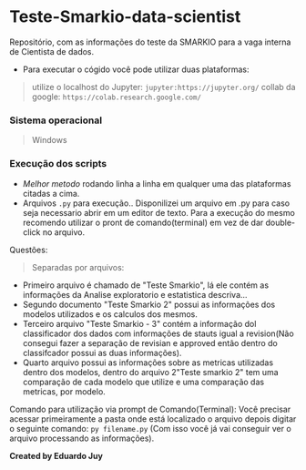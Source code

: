 # Teste-Smarkio-data-scientist

Repositório,  com as informações do teste da SMARKIO para a vaga interna de Cientista de dados.
- Para executar o cógido você pode utilizar duas plataformas:
> utilize o localhost do Jupyter:  `jupyter:https://jupyter.org/`
> collab da google:  `https://colab.research.google.com/`


### Sistema operacional
> Windows

### Execução dos scripts
- *Melhor metodo* rodando linha a linha em qualquer uma das plataformas citadas a cima.
- Arquivos  `.py` para execução..
Disponilizei um arquivo em .py para caso seja necessario abrir em um editor de texto. Para a execução do mesmo recomendo utilizar o pront de comando(terminal) em vez de dar double-click no arquivo.

Questões:
> Separadas por arquivos: 
- Primeiro arquivo é chamado de "Teste Smarkio", lá ele contém as informações da Analise exploratorio e estatistica descriva...
- Segundo documento "Teste Smarkio 2" possui as informações dos modelos utilizados e os calculos dos mesmos.
- Terceiro arquivo "Teste Smarkio - 3" contém a informação dol classificador dos dados com informações de stauts igual a revision(Não consegui fazer a separação de revisian e approved então dentro do classifcador possui as duas informações).
- Quarto arquivo possui as informações sobre as metricas utilizadas dentro dos modelos, dentro do arquivo 2"Teste smarkio 2" tem uma comparação de cada modelo que utilize e uma comparação das metricas, por modelo.

Comando para utilização via prompt de Comando(Terminal): Você precisar acessar primeiramente a pasta onde está localizado o arquivo depois digitar o seguinte comando: `py filename.py` (Com isso você já vai conseguir ver o arquivo processando as informações).


**Created by Eduardo Juy**
